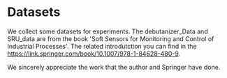 # Datasets
We collect some datasets for experiments. The debutanizer_Data and SRU_data are from the book 'Soft Sensors for Monitoring and Control of Industrial Processes'. The related introdutction you can find in the https://link.springer.com/book/10.1007/978-1-84628-480-9.  


We sincerely appreciate the work that the author and Springer have done.
